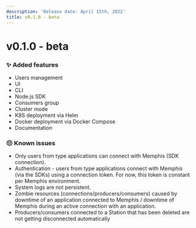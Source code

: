 ```yaml
---
description: 'Release date: April 15th, 2022'
title: v0.1.0 - beta
---
```


# v0.1.0 - beta

### ✨ Added features

* Users management
* UI
* CLI
* Node.js SDK
* Consumers group
* Cluster mode
* K8S deployment via Helm
* Docker deployment via Docker Compose
* Documentation

### 😔 Known issues

* Only users from type applications can connect with Memphis (SDK connection).
* Authentication - users from type applications connect with Memphis (via the SDKs) using a connection token. For now, this token is constant per Memphis environment.
* System logs are not persistent.
* Zombie resources (connections/producers/consumers) caused by downtime of an application connected to Memphis / downtime of Memphis during an active connection with an application.
* Producers/consumers connected to a Station that has been deleted are not getting disconnected automatically

